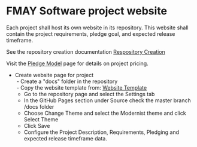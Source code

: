 # FMAY Software project website  

Each project shall host its own website in its repository.  This website shall contain the project requirements, pledge goal, and expected release timeframe.  

See the repository creation documentation <a id="Repository creation"></a>[Respository Creation](https://github.com/FMAY-Software/Documentation/blob/master/Procedures/Projects/Setup/Repository/Creation.md)  

Visit the <a id="Pledging Model"></a>[Pledge Model](https://fmaysoftware.wordpress.com/pledging-model/) page for details on project pricing.  

- Create website page for project  
  - Create a "docs" folder in the repository  
  - Copy the website template from: <a id="Website Template"></a>[Website Template](https://github./com/fmay-software/Documentation/docs)  
  - Go to the repository page and select the Settings tab  
  - In the GitHub Pages section under Source check the master branch /docs folder   
  - Choose Change Theme and select the Modernist theme and click Select Theme  
  - Click Save
  - Configure the Project Description, Requirements, Pledging and expected release timeframe data.  
